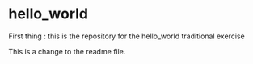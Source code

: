 # hello_world
First thing : this is the repository for the hello_world traditional exercise

This is a change to the readme file.
